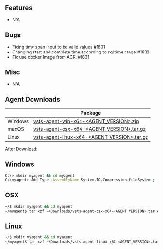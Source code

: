 ## Features
  - N/A
  
## Bugs
  - Fixing time span input to be valid values #1801
  - Changing start and complete time according to sql time range #1832
  - Fix use docker image from ACR. #1831

## Misc
  - N/A

## Agent Downloads  

|         | Package                                                                                                       |
| ------- | ----------------------------------------------------------------------------------------------------------- |
| Windows | [vsts-agent-win-x64-<AGENT_VERSION>.zip](https://vstsagentpackage.azureedge.net/agent/<AGENT_VERSION>/vsts-agent-win-x64-<AGENT_VERSION>.zip)      |
| macOS   | [vsts-agent-osx-x64-<AGENT_VERSION>.tar.gz](https://vstsagentpackage.azureedge.net/agent/<AGENT_VERSION>/vsts-agent-osx-x64-<AGENT_VERSION>.tar.gz)   |
| Linux   | [vsts-agent-linux-x64-<AGENT_VERSION>.tar.gz](https://vstsagentpackage.azureedge.net/agent/<AGENT_VERSION>/vsts-agent-linux-x64-<AGENT_VERSION>.tar.gz) |

After Download:  

## Windows

``` bash
C:\> mkdir myagent && cd myagent
C:\myagent> Add-Type -AssemblyName System.IO.Compression.FileSystem ; [System.IO.Compression.ZipFile]::ExtractToDirectory("$HOME\Downloads\vsts-agent-win-x64-<AGENT_VERSION>.zip", "$PWD")
```

## OSX

``` bash
~/$ mkdir myagent && cd myagent
~/myagent$ tar xzf ~/Downloads/vsts-agent-osx-x64-<AGENT_VERSION>.tar.gz
```

## Linux

``` bash
~/$ mkdir myagent && cd myagent
~/myagent$ tar xzf ~/Downloads/vsts-agent-linux-x64-<AGENT_VERSION>.tar.gz
```
